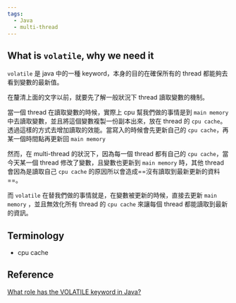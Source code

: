 ```yaml
---
tags:
  - Java
  - multi-thread
---
```

## What is `volatile`, why we need it

`volatile` 是 java 中的一種 keyword，本身的目的在確保所有的 thread 都能夠去看到變數的最新值。

在釐清上面的文字以前，就要先了解一般狀況下 thread 讀取變數的機制。

當一個 thread 在讀取變數的時候，實際上 cpu 幫我們做的事情是到 `main memory` 中去讀取變數，並且將這個變數複製一份副本出來，放在 thread 的 `cpu cache`。透過這樣的方式去增加讀取的效能。當寫入的時候會先更新自己的 `cpu cache`，再某一個時間點再更新回 `main memory`

然而，在 multi-thread 的狀況下，因為每一個 thread 都有自己的 `cpu cache`，當今天某一個 thread 修改了變數，且變數也更新到 `main memory` 時，其他 thread 會因為是讀取自己 `cpu cache` 的原因所以會造成==沒有讀取到最新更新的資料==。

而 `volatile` 在替我們做的事情就是，在變數被更新的時候，直接去更新 `main memory` ，並且無效化所有 thread 的 `cpu cache` 來讓每個 thread 都能讀取到最新的資訊。


## Terminology 

- cpu cache

## Reference

[What role has the VOLATILE keyword in Java?](https://www.youtube.com/watch?v=V2hC-g6FoGc)
